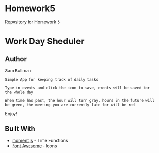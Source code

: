 # Homework5
Repository for Homework 5

# Work Day Sheduler

## Author
Sam Bollman

```
Simple App for keeping track of daily tasks
```
```
Type in events and click the icon to save, events will be saved for the whole day
```
```
When time has past, the hour will turn gray, hours in the future will be green, the meeting you are currently late for will be red
```

Enjoy!

## Built With

* [moment.js](https://cdnjs.cloudflare.com/ajax/libs/moment.js/2.24.0/moment.min.js) - Time Functions
* [Font Awesome](https://use.fontawesome.com/releases/v5.8.1/css/all.css) - Icons
